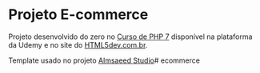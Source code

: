 # Projeto E-commerce

Projeto desenvolvido do zero no [Curso de PHP 7](https://www.udemy.com/curso-completo-de-php-7/) 
disponível na plataforma da Udemy e no site do 
[HTML5dev.com.br](https://www.html5dev.com.br/curso/curso-completo-de-php-7).

Template usado no projeto [Almsaeed Studio](https://almsaeedstudio.com)# ecommerce
